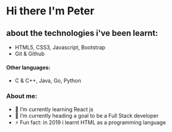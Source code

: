 # Hi there I'm Peter

## about the technologies i've been learnt:
- HTML5, CSS3, Javascript, Bootstrap
- Git & Github

####  Other languages:
- C & C++, Java, Go, Python


### About me:
<!--- 🔭 I’m currently working on ...-->
- 🌱 I’m currently learning React js
- 🔭 I’m currently heading a goal to be a Full Stack developer
- ⚡ Fun fact: in 2019 i learnt HTML as a programming language
<!--
- 👯 I’m looking to collaborate on ...
- 🤔 I’m looking for help with ...
- 💬 Ask me about ...
- 📫 How to reach me:
- 😄 Pronouns:
-->
